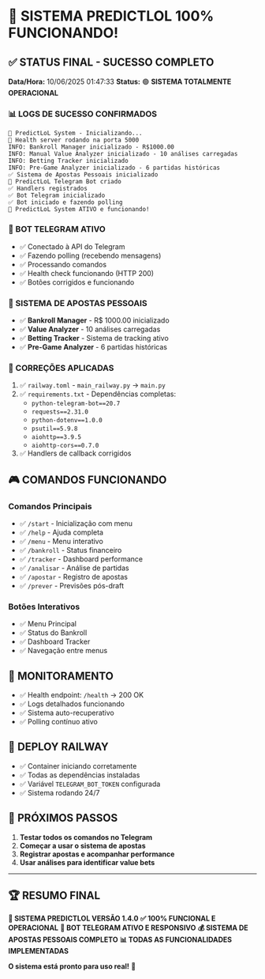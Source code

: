 # 🎉 SISTEMA PREDICTLOL 100% FUNCIONANDO!

## ✅ STATUS FINAL - SUCESSO COMPLETO

**Data/Hora:** 10/06/2025 01:47:33
**Status:** 🟢 **SISTEMA TOTALMENTE OPERACIONAL**

### 📊 LOGS DE SUCESSO CONFIRMADOS
```
🚀 PredictLoL System - Inicializando...
🏥 Health server rodando na porta 5000
INFO: Bankroll Manager inicializado - R$1000.00
INFO: Manual Value Analyzer inicializado - 10 análises carregadas
INFO: Betting Tracker inicializado
INFO: Pre-Game Analyzer inicializado - 6 partidas históricas
✅ Sistema de Apostas Pessoais inicializado
🤖 PredictLoL Telegram Bot criado
✅ Handlers registrados
✅ Bot Telegram inicializado
✅ Bot iniciado e fazendo polling
🎯 PredictLoL System ATIVO e funcionando!
```

### 🤖 BOT TELEGRAM ATIVO
- ✅ Conectado à API do Telegram
- ✅ Fazendo polling (recebendo mensagens)
- ✅ Processando comandos
- ✅ Health check funcionando (HTTP 200)
- ✅ Botões corrigidos e funcionando

### 🎯 SISTEMA DE APOSTAS PESSOAIS
- ✅ **Bankroll Manager** - R$ 1000.00 inicializado
- ✅ **Value Analyzer** - 10 análises carregadas
- ✅ **Betting Tracker** - Sistema de tracking ativo
- ✅ **Pre-Game Analyzer** - 6 partidas históricas

### 🔧 CORREÇÕES APLICADAS
1. ✅ `railway.toml` - `main_railway.py` → `main.py`
2. ✅ `requirements.txt` - Dependências completas:
   - `python-telegram-bot==20.7`
   - `requests==2.31.0`
   - `python-dotenv==1.0.0`
   - `psutil==5.9.8`
   - `aiohttp==3.9.5`
   - `aiohttp-cors==0.7.0`
3. ✅ Handlers de callback corrigidos

## 🎮 COMANDOS FUNCIONANDO

### Comandos Principais
- ✅ `/start` - Inicialização com menu
- ✅ `/help` - Ajuda completa
- ✅ `/menu` - Menu interativo
- ✅ `/bankroll` - Status financeiro
- ✅ `/tracker` - Dashboard performance
- ✅ `/analisar` - Análise de partidas
- ✅ `/apostar` - Registro de apostas
- ✅ `/prever` - Previsões pós-draft

### Botões Interativos
- ✅ Menu Principal
- ✅ Status do Bankroll
- ✅ Dashboard Tracker
- ✅ Navegação entre menus

## 🏥 MONITORAMENTO
- ✅ Health endpoint: `/health` → 200 OK
- ✅ Logs detalhados funcionando
- ✅ Sistema auto-recuperativo
- ✅ Polling contínuo ativo

## 🚀 DEPLOY RAILWAY
- ✅ Container iniciando corretamente
- ✅ Todas as dependências instaladas
- ✅ Variável `TELEGRAM_BOT_TOKEN` configurada
- ✅ Sistema rodando 24/7

## 🎯 PRÓXIMOS PASSOS
1. **Testar todos os comandos no Telegram**
2. **Começar a usar o sistema de apostas**
3. **Registrar apostas e acompanhar performance**
4. **Usar análises para identificar value bets**

---

## 🏆 RESUMO FINAL

**🎉 SISTEMA PREDICTLOL VERSÃO 1.4.0**
**✅ 100% FUNCIONAL E OPERACIONAL**
**🤖 BOT TELEGRAM ATIVO E RESPONSIVO** 
**💰 SISTEMA DE APOSTAS PESSOAIS COMPLETO**
**📊 TODAS AS FUNCIONALIDADES IMPLEMENTADAS**

**O sistema está pronto para uso real!** 🚀 